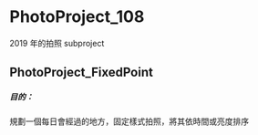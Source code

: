 # PhotoProject_108
2019 年的拍照 subproject

## PhotoProject_FixedPoint
##### 目的：
規劃一個每日會經過的地方，固定樣式拍照，將其依時間或亮度排序
